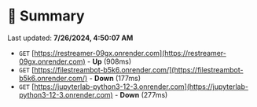 # 📖 Summary
Last updated: **7/26/2024, 4:50:07 AM**

- `GET` [https://restreamer-09gx.onrender.com](https://restreamer-09gx.onrender.com) - **Up** (908ms)
- `GET` [https://filestreambot-b5k6.onrender.com/](https://filestreambot-b5k6.onrender.com/) - **Down** (177ms)
- `GET` [https://jupyterlab-python3-12-3.onrender.com](https://jupyterlab-python3-12-3.onrender.com) - **Down** (277ms)
